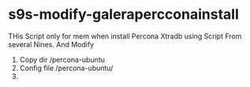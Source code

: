 s9s-modify-galerapercconainstall
================================

THis Script only for mem when install Percona Xtradb using Script From several Nines. And Modify 
1. Copy dir /percona-ubuntu
2. Config file /percona-ubuntu/
3.
